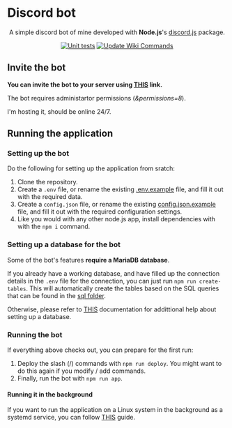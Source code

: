 # Discord bot

<div align="center">

A simple discord bot of mine developed with **Node.js**'s [discord.js](https://www.npmjs.com/package/discord.js?activeTab=readme) package.

[![Unit tests](https://github.com/vb2007/discordbot/actions/workflows/unit-tests.yml/badge.svg?branch=dev)](https://github.com/vb2007/discordbot/actions/workflows/unit-tests.yml) [![Update Wiki Commands](https://github.com/vb2007/discordbot/actions/workflows/wiki-update.yml/badge.svg)](https://github.com/vb2007/discordbot/actions/workflows/wiki-update.yml)

</div>

## Invite the bot

**You can invite the bot to your server using [THIS](https://discord.com/oauth2/authorize?client_id=1163073430309044234&scope=bot&permissions=8) link.**

The bot requires administartor permissions (*&permissions=8*).

I'm hosting it, should be online 24/7.

## Running the application

### Setting up the bot

Do the following for setting up the application from sratch:

1. Clone the repository.
2. Create a `.env` file, or rename the existing [.env.example](./src/.env.example) file, and fill it out with the required data.
3. Create a `config.json` file, or rename the existing [config.json.example](./src/config.json.example) file, and fill it out with the required configuration settings.
4. Like you would with any other node.js app, install dependencies with with the `npm i` command.

### Setting up a database for the bot

Some of the bot's features **require a MariaDB database**.

If you already have a working database, and have filled up the connection details in the `.env` file for the connection, you can just run `npm run create-tables`. This will automatically create the tables based on the SQL queries that can be found in the [sql folder](./src/sql/).

Otherwise, please refer to [THIS](documentation/mariadb-setup.md) documentation for addittional help about setting up a database.

### Running the bot

If everything above checks out, you can prepare for the first run:

1. Deploy the slash (/) commands with `npm run deploy`. You might want to do this again if you modify / add commands.
2. Finally, run the bot with `npm run app`.

#### Running it in the background

If you want to run the application on a Linux system in the background as a systemd service, you can follow [THIS](documentation/systemd-setup.md) guide.
